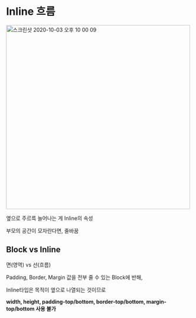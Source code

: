 # Inline 흐름


<img width="498" alt="스크린샷 2020-10-03 오후 10 00 09" src="https://user-images.githubusercontent.com/45806836/94992267-cfeb5480-05c3-11eb-9b85-b77bc1120e22.png">


옆으로 주르륵 늘어나는 게 Inline의 속성

부모의 공간이 모자란다면, 줄바꿈

## Block vs Inline

면(영역) vs 선(흐름)

Padding, Border, Margin 값을 전부 줄 수 있는 Block에 반해,

Inline타입은 목적이 옆으로 나열되는 것이므로 

**width, height, padding-top/bottom, border-top/bottom, margin-top/bottom 사용 불가**
